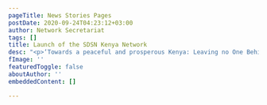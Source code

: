 ```yaml
---
pageTitle: News Stories Pages
postDate: 2020-09-24T04:23:12+03:00
author: Network Secretariat
tags: []
title: Launch of the SDSN Kenya Network
desc: "<p>‘Towards a peaceful and prosperous Kenya: Leaving no One Behind’.</p>"
fImage: ''
featuredToggle: false
aboutAuthor: ''
embeddedContent: []

---
```

